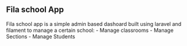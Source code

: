 

## Fila school App

Fila school app is a simple admin based dashoard built using laravel and filament to manage a certain school:
    - Manage classrooms
    - Manage Sections
    - Manage Students
